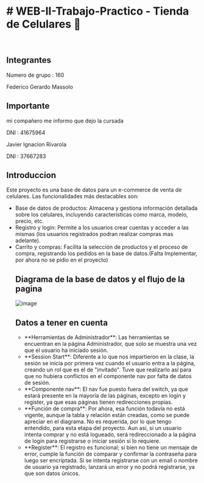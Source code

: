 <h1>  # WEB-II-Trabajo-Practico - Tienda de Celulares 📱 </h1>

<br>

<h2>Integrantes</h2>

Numero de grupo : 160

Federico Gerardo Massolo  

<h2> Importante </h2>
 
mi compañero me informo que dejo la cursada

DNI : 41675964

Javier Ignacion Rivarola  

DNI : 37667283

<h2>Introduccion</h2>

Este proyecto es una base de datos para un e-commerce de venta de celulares. Las funcionalidades más destacables son:
<ul>
<li>Base de datos de productos: Almacena y gestiona información detallada sobre los celulares, incluyendo características como marca, modelo, precio, etc.</li>

<li>Registro y login: Permite a los usuarios crear cuentas y acceder a las mismas (los usuarios registrados podran realizar compras mas adelante).</li>

<li>Carrito y compras: Facilita la selección de productos y el proceso de compra, registrando los pedidos en la base de datos.(Falta Implementar, por ahora no se pidio en el proyecto)</li>

 <h2>Diagrama de la base de datos y el flujo de la pagina</h2>

![image](https://github.com/user-attachments/assets/0dca1b5f-9523-4208-a08f-65812b9ef3f8)

<h2>Datos a tener en cuenta</h2>

<ul> 
 <li>**Herramientas de Administrador**: Las herramientas se encuentran en la página Administrador, que solo se muestra una vez que el usuario ha iniciado sesión.</li> 
 
 <li>**Session Start**: Diferente a lo que nos impartieron en la clase, la sesión se inicia por primera vez cuando el usuario entra a la página, creando un rol que es el de "invitado". Tuve que realizarlo así para que no hubiera conflictos en el componente nav por falta de datos de sesión.</li> 
 
 <li>**Componente nav**: El nav fue puesto fuera del switch, ya que estará presente en la mayoría de las páginas, excepto en login y register, ya que esas páginas tienen redirecciones propias.</li> <li>**Función de compra**: Por ahora, esa función todavía no está vigente, aunque la tabla y relación están creadas, como se puede apreciar en el diagrama. No es requerida, por lo que tengo entendido, para esta etapa del proyecto. Aun así, si un usuario intenta comprar y no está logueado, será redireccionado a la página de login para registrarse o iniciar sesión si lo requiere.</li> 
 
 <li>**Register**: El registro es funcional; si bien no tiene un mensaje de error, cumple la función de comparar y confirmar la contraseña para luego ser encriptada. Si se intenta registrarse con un email o nombre de usuario ya registrado, lanzará un error y no podrá registrarse, ya que son datos únicos.</li> 
</ul>
